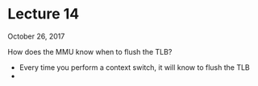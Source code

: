 # Lecture 14

October 26, 2017

How does the MMU know when to flush the TLB?
* Every time you perform a context switch, it will know to flush the TLB
* 